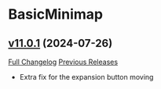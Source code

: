 # BasicMinimap

## [v11.0.1](https://github.com/funkydude/BasicMinimap/tree/v11.0.1) (2024-07-26)
[Full Changelog](https://github.com/funkydude/BasicMinimap/compare/v11.0.0...v11.0.1) [Previous Releases](https://github.com/funkydude/BasicMinimap/releases)

- Extra fix for the expansion button moving  
